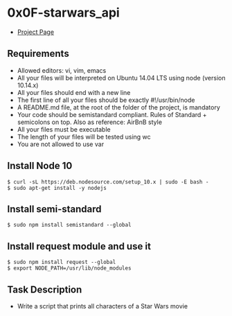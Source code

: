 # 0x0F-starwars_api
- [Project Page](https://intranet.hbtn.io/projects/470)

## Requirements
- Allowed editors: vi, vim, emacs
- All your files will be interpreted on Ubuntu 14.04 LTS using node (version 10.14.x)
- All your files should end with a new line
- The first line of all your files should be exactly #!/usr/bin/node
- A README.md file, at the root of the folder of the project, is mandatory
- Your code should be semistandard compliant. Rules of Standard + semicolons on top. Also as reference: AirBnB style
- All your files must be executable
- The length of your files will be tested using wc
- You are not allowed to use var

## Install Node 10
```
$ curl -sL https://deb.nodesource.com/setup_10.x | sudo -E bash -
$ sudo apt-get install -y nodejs
```

## Install semi-standard
```
$ sudo npm install semistandard --global
```

## Install request module and use it
```
$ sudo npm install request --global
$ export NODE_PATH=/usr/lib/node_modules
```

## Task Description
- Write a script that prints all characters of a Star Wars movie
